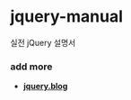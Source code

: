 # jquery-manual
실전 jQuery 설명서
### add more
- <b><a href="https://everlasting-cello-2b6.notion.site/JavaScript-9d0597492c234e11a080217a91461fe3">jquery.blog</a></br>
